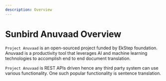```yaml
---
description: Overview
---
```


# Sunbird Anuvaad Overview

`Project Anuvaad` is an open-sourced project funded by EkStep foundation. Anuvaad is a productivity tool that leverages AI and machine learning technologies to accomplish end to end document translation.&#x20;

`Project Anuvaad` is REST APIs driven hence any third party system can use various functionality. One such popular functionality is sentence translation.

